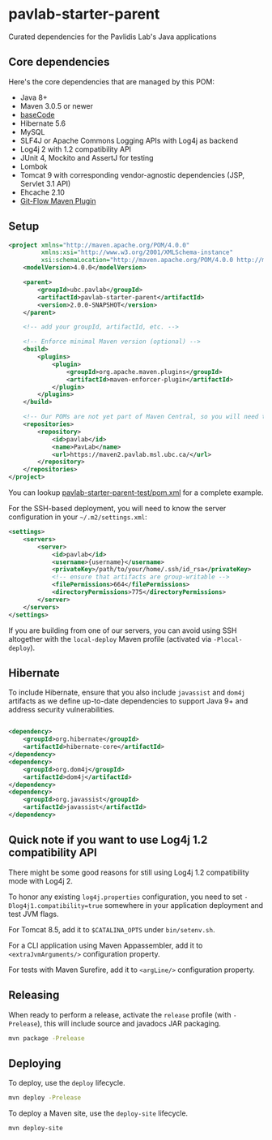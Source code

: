 # pavlab-starter-parent

Curated dependencies for the Pavlidis Lab's Java applications

## Core dependencies

Here's the core dependencies that are managed by this POM:

 - Java 8+
 - Maven 3.0.5 or newer
 - [baseCode](https://github.com/pavlidisLab/baseCode)
 - Hibernate 5.6
 - MySQL
 - SLF4J or Apache Commons Logging APIs with Log4j as backend
 - Log4j 2 with 1.2 compatibility API
 - JUnit 4, Mockito and AssertJ for testing
 - Lombok
 - Tomcat 9 with corresponding vendor-agnostic dependencies (JSP, Servlet 3.1 API)
 - Ehcache 2.10
 - [Git-Flow Maven Plugin](https://github.com/aleksandr-m/gitflow-maven-plugin)

## Setup

```xml
<project xmlns="http://maven.apache.org/POM/4.0.0"
         xmlns:xsi="http://www.w3.org/2001/XMLSchema-instance"
         xsi:schemaLocation="http://maven.apache.org/POM/4.0.0 http://maven.apache.org/xsd/maven-4.0.0.xsd">
    <modelVersion>4.0.0</modelVersion>

    <parent>
        <groupId>ubc.pavlab</groupId>
        <artifactId>pavlab-starter-parent</artifactId>
        <version>2.0.0-SNAPSHOT</version>
    </parent>

    <!-- add your groupId, artifactId, etc. -->

    <!-- Enforce minimal Maven version (optional) -->
    <build>
        <plugins>
            <plugin>
                <groupId>org.apache.maven.plugins</groupId>
                <artifactId>maven-enforcer-plugin</artifactId>
            </plugin>
        </plugins>
    </build>

    <!-- Our POMs are not yet part of Maven Central, so you will need the following entry -->
    <repositories>
        <repository>
            <id>pavlab</id>
            <name>PavLab</name>
            <url>https://maven2.pavlab.msl.ubc.ca/</url>
        </repository>
    </repositories>
</project>
```

You can lookup [pavlab-starter-parent-test/pom.xml](pavlab-starter-parent-test/pom.xml) for a complete example.

For the SSH-based deployment, you will need to know the server configuration in
your `~/.m2/settings.xml`:

```xml
<settings>
    <servers>
        <server>
            <id>pavlab</id>
            <username>{username}</username>
            <privateKey>/path/to/your/home/.ssh/id_rsa</privateKey>
            <!-- ensure that artifacts are group-writable -->
            <filePermissions>664</filePermissions>
            <directoryPermissions>775</directoryPermissions>
        </server>
    </servers>
</settings>
```

If you are building from one of our servers, you can avoid using SSH altogether
with the `local-deploy` Maven profile (activated via `-Plocal-deploy`).

## Hibernate

To include Hibernate, ensure that you also include `javassist` and `dom4j`
artifacts as we define up-to-date dependencies to support Java 9+ and address
security vulnerabilities.

```xml

<dependency>
    <groupId>org.hibernate</groupId>
    <artifactId>hibernate-core</artifactId>
</dependency>
<dependency>
    <groupId>org.dom4j</groupId>
    <artifactId>dom4j</artifactId>
</dependency>
<dependency>
    <groupId>org.javassist</groupId>
    <artifactId>javassist</artifactId>
</dependency>
```


## Quick note if you want to use Log4j 1.2 compatibility API

There might be some good reasons for still using Log4j 1.2 compatibility mode
with Log4j 2.

To honor any existing `log4j.properties` configuration, you need to set
`-Dlog4j1.compatibility=true` somewhere in your application deployment and test
JVM flags.

For Tomcat 8.5, add it to `$CATALINA_OPTS` under `bin/setenv.sh`.

For a CLI application using Maven Appassembler, add it to
`<extraJvmArguments/>` configuration property.

For tests with Maven Surefire, add it to `<argLine/>` configuration property.

## Releasing

When ready to perform a release, activate the `release` profile (with `-Prelease`),
this will include source and javadocs JAR packaging.

```bash
mvn package -Prelease
```

## Deploying

To deploy, use the `deploy` lifecycle.

```bash
mvn deploy -Prelease
```

To deploy a Maven site, use the `deploy-site` lifecycle.

```bash
mvn deploy-site
```
